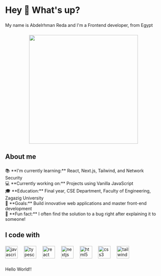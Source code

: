 <h1 align="left">Hey 👋 What's up?</h1>

###

<p align="left">My name is Abdelrhman Reda and I'm a Frontend developer, from Egypt</p>

###

<div align="center">
  <img height="350" src="[https://imgur.com/a/OoZAWMU](https://github.com/Abdelrhman-Reda-02/Abdelrhman-Reda-02/blob/main/%D8%B5%D9%88%D8%B1%D8%AA%D9%8A.jpg)"  />
</div>

###

<h2 align="left">About me</h2>

###

<p align="left">📚 **I'm currently learning:** React, Next.js, Tailwind, and Network Security  <br>💻 **Currently working on:** Projects using Vanilla JavaScript  <br>🎓 **Education:** Final year, CSE Department, Faculty of Engineering, Zagazig University  <br>🎯 **Goals:** Build innovative web applications and master front-end development  <br>🎲 **Fun fact:** I often find the solution to a bug right after explaining it to someone!</p>

###

<h2 align="left">I code with</h2>

###

<div align="left">
  <img src="https://cdn.jsdelivr.net/gh/devicons/devicon/icons/javascript/javascript-original.svg" height="40" alt="javascript logo"  />
  <img width="12" />
  <img src="https://cdn.jsdelivr.net/gh/devicons/devicon/icons/typescript/typescript-original.svg" height="40" alt="typescript logo"  />
  <img width="12" />
  <img src="https://cdn.jsdelivr.net/gh/devicons/devicon/icons/react/react-original.svg" height="40" alt="react logo"  />
  <img width="12" />
  <img src="https://cdn.jsdelivr.net/gh/devicons/devicon/icons/nextjs/nextjs-original.svg" height="40" alt="nextjs logo"  />
  <img width="12" />
  <img src="https://cdn.jsdelivr.net/gh/devicons/devicon/icons/html5/html5-original.svg" height="40" alt="html5 logo"  />
  <img width="12" />
  <img src="https://cdn.jsdelivr.net/gh/devicons/devicon/icons/css3/css3-original.svg" height="40" alt="css3 logo"  />
  <img width="12" />
  <img src="https://cdn.jsdelivr.net/gh/devicons/devicon/icons/tailwindcss/tailwindcss-original-wordmark.svg" height="40" alt="tailwindcss logo"  />
</div>

###

<p align="left">Hello World!!</p>

###
